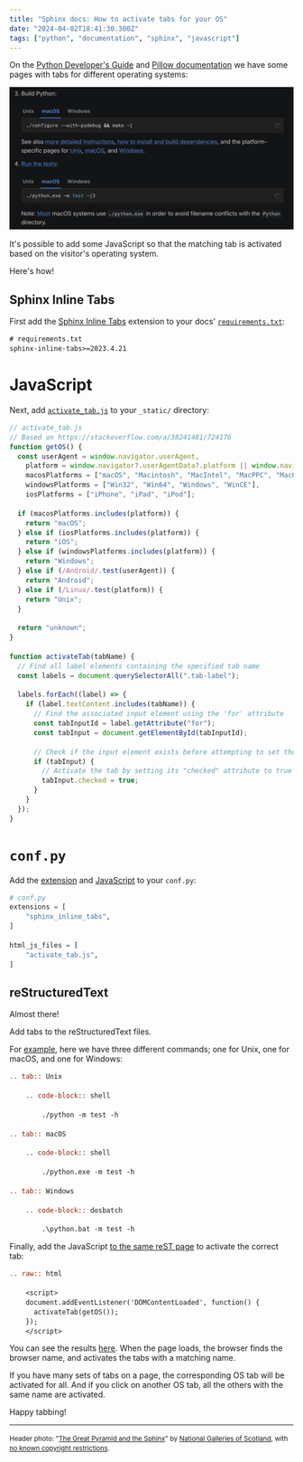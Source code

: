 ```yaml
---
title: "Sphinx docs: How to activate tabs for your OS"
date: "2024-04-02T18:41:30.300Z"
tags: ["python", "documentation", "sphinx", "javascript"]
---
```


On the [Python Developer's Guide](https://devguide.python.org/) and
[Pillow documentation](https://pillow.readthedocs.io/en/latest/installation/basic-installation.html)
we have some pages with tabs for different operating systems:

![Screenshot showing instructions how to build Python. Some parts have Unix, macOS and Windows tabs. The macOS tab is active, showing a configure command to run in your terminal. Underneath is a second step with its own tabs and a macOS command. There's a macOS-specific note underneath.](knze2ghlj0qmjucz354t.png)

It's possible to add some JavaScript so that the matching tab is activated based on the
visitor's operating system.

Here's how!

## Sphinx Inline Tabs

First add the [Sphinx Inline Tabs](https://github.com/pradyunsg/sphinx-inline-tabs)
extension to your docs'
[`requirements.txt`](https://github.com/python/devguide/blob/d92fda3beb5506eb42d53fee1c52d31180e9d77a/requirements.txt#L4):

```txt
# requirements.txt
sphinx-inline-tabs>=2023.4.21
```

# JavaScript

Next, add
[`activate_tab.js`](https://github.com/python/devguide/blob/d92fda3beb5506eb42d53fee1c52d31180e9d77a/_static/activate_tab.js)
to your `_static/` directory:

```js
// activate_tab.js
// Based on https://stackoverflow.com/a/38241481/724176
function getOS() {
  const userAgent = window.navigator.userAgent,
    platform = window.navigator?.userAgentData?.platform || window.navigator.platform,
    macosPlatforms = ["macOS", "Macintosh", "MacIntel", "MacPPC", "Mac68K"],
    windowsPlatforms = ["Win32", "Win64", "Windows", "WinCE"],
    iosPlatforms = ["iPhone", "iPad", "iPod"];

  if (macosPlatforms.includes(platform)) {
    return "macOS";
  } else if (iosPlatforms.includes(platform)) {
    return "iOS";
  } else if (windowsPlatforms.includes(platform)) {
    return "Windows";
  } else if (/Android/.test(userAgent)) {
    return "Android";
  } else if (/Linux/.test(platform)) {
    return "Unix";
  }

  return "unknown";
}

function activateTab(tabName) {
  // Find all label elements containing the specified tab name
  const labels = document.querySelectorAll(".tab-label");

  labels.forEach((label) => {
    if (label.textContent.includes(tabName)) {
      // Find the associated input element using the 'for' attribute
      const tabInputId = label.getAttribute("for");
      const tabInput = document.getElementById(tabInputId);

      // Check if the input element exists before attempting to set the "checked" attribute
      if (tabInput) {
        // Activate the tab by setting its "checked" attribute to true
        tabInput.checked = true;
      }
    }
  });
}
```

# `conf.py`

Add the
[extension](https://github.com/python/devguide/blob/d92fda3beb5506eb42d53fee1c52d31180e9d77a/conf.py#L15)
and
[JavaScript](https://github.com/python/devguide/blob/d92fda3beb5506eb42d53fee1c52d31180e9d77a/conf.py#L49-L51)
to your `conf.py`:

```python
# conf.py
extensions = [
    "sphinx_inline_tabs",
]

html_js_files = [
    "activate_tab.js",
]
```

## reStructuredText

Almost there!

Add tabs to the reStructuredText files.

For
[example](https://github.com/python/devguide/blob/d92fda3beb5506eb42d53fee1c52d31180e9d77a/testing/run-write-tests.rst#L58-L74),
here we have three different commands; one for Unix, one for macOS, and one for Windows:

```reStructuredText
.. tab:: Unix

    .. code-block:: shell

        ./python -m test -h

.. tab:: macOS

    .. code-block:: shell

        ./python.exe -m test -h

.. tab:: Windows

    .. code-block:: dosbatch

        .\python.bat -m test -h
```

Finally, add the JavaScript
[to the same reST page](https://github.com/python/devguide/blob/d92fda3beb5506eb42d53fee1c52d31180e9d77a/testing/run-write-tests.rst#L8-L14)
to activate the correct tab:

```rst
.. raw:: html

    <script>
    document.addEventListener('DOMContentLoaded', function() {
      activateTab(getOS());
    });
    </script>
```

You can see the results
[here](https://devguide.python.org/testing/run-write-tests/#running). When the page
loads, the browser finds the browser name, and activates the tabs with a matching name.

If you have many sets of tabs on a page, the corresponding OS tab will be activated for
all. And if you click on another OS tab, all the others with the same name are
activated.

Happy tabbing!

---

<small>Header photo:
"<a target="_blank" rel="noopener noreferrer" href="https://www.flickr.com/photos/nationalgalleries/3110282571/">The
Great Pyramid and the Sphinx</a>" by
<a target="_blank" rel="noopener noreferrer" href="https://www.flickr.com/photos/nationalgalleries/">National
Galleries of Scotland</a>, with
<a target="_blank" rel="noopener noreferrer" href="https://www.flickr.com/commons/usage/">no
known copyright restrictions</a>.</small>
